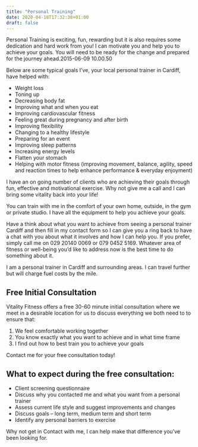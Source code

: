 ```yaml
---
title: "Personal Training"
date: 2020-04-18T17:32:38+01:00
draft: false
---
```


Personal Training is exciting, fun, rewarding but it is also requires some dedication and hard work from you! I can motivate you and help you to achieve your goals. You will need to be ready for the change and prepared for the journey ahead.2015-06-09 10.00.50

Below are some typical goals I’ve, your local personal trainer in Cardiff, have helped with:

- Weight loss
- Toning up
- Decreasing body fat
- Improving what and when you eat
- Improving cardiovascular fitness
- Feeling great during pregnancy and after birth
- Improving flexibility 
- Changing to a healthy lifestyle
- Preparing for an event
- Improving sleep patterns
- Increasing energy levels
- Flatten your stomach
- Helping with motor fitness (improving movement, balance, agility, speed and reaction times to help enhance performance & everyday enjoyment)

I have an on going number of clients who are achieving their goals through fun, effective and motivational exercise. Why not give me a call and I can bring some vitality back into your life!

You can train with me in the comfort of your own home, outside, in the gym or private studio. I have all the equipment to help you achieve your goals.

Have a think about what you want to achieve from seeing a personal trainer Cardiff and then fill in my contact form so I can give you a ring back to have a chat with you about what it involves and how I can help you. If you prefer, simply call me on 029 20140 0069 or 079 0452 5169. Whatever area of fitness or well-being you’d like to address now is the best time to do something about it.

I am a personal trainer in Cardiff and surrounding areas. I can travel further but will charge fuel costs by the mile.

## Free Initial Consultation

Vitality Fitness offers a free 30-60 minute initial consultation where we meet in a desirable location for us to discuss everything we both need to to ensure that:

1. We feel comfortable working together
1. You know exactly what you want to achieve and in what time frame
1. I find out how to best train you to achieve your goals

Contact me for your free consultation today!

## What to expect during the free consultation:

- Client screening questionnaire
- Discuss why you contacted me and what you want from a personal trainer
- Assess current life style and suggest improvements and changes
- Discuss goals – long term, medium term and short term
- Identify any personal barriers to exercise

Why not get in Contact with me, I can help make that difference you’ve been looking for.
